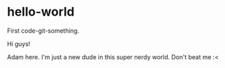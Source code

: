 # hello-world
First code-git-something.

Hi guys!

Adam here. I'm just a new dude in this super nerdy world. Don't beat me :<
